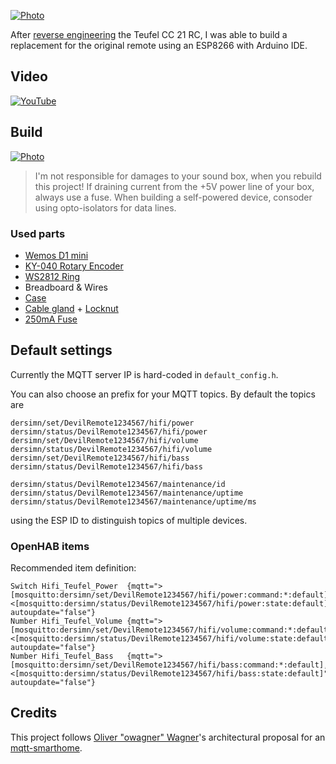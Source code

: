 [![Photo](https://github.com/dersimn/DevilRemote/blob/master/docs/IMG_3047.jpg?raw=true)](https://raw.githubusercontent.com/dersimn/DevilRemote/master/docs/IMG_3047.jpg)

After [reverse engineering](https://github.com/dersimn/Teufel-CC-21-RC-Reverse-Engineering) the Teufel CC 21 RC, I was able to build a replacement for the original remote using an ESP8266 with Arduino IDE.

## Video

[![YouTube](http://img.youtube.com/vi/U_jX7Qgj51E/0.jpg)](https://www.youtube.com/watch?v=U_jX7Qgj51E)

## Build

[![Photo](https://github.com/dersimn/DevilRemote/blob/master/docs/IMG_3049.jpg?raw=true)](https://raw.githubusercontent.com/dersimn/DevilRemote/master/docs/IMG_3049.jpg)

> I'm not responsible for damages to your sound box, when you rebuild this project!
> If draining current from the +5V power line of your box, always use a fuse.
> When building a self-powered device, consoder using opto-isolators for data lines.

### Used parts

- [Wemos D1 mini](http://www.ebay.de/itm/D1-Mini-NodeMCU-Lua-ESP8266-ESP-12-WeMos-D1-Mini-WIFI-4M-Bytes-Module/381524981999?ssPageName=STRK%3AMEBIDX%3AIT&_trksid=p2057872.m2749.l2649)
- [KY-040 Rotary Encoder](http://www.ebay.de/itm/5X-Drehgeber-Modul-Brick-Sensorentwicklungs-KY-040-fuer-Arduino-Kompatibel-DE/282229922649?ssPageName=STRK%3AMEBIDX%3AIT&_trksid=p2057872.m2749.l2649)
- [WS2812 Ring](http://www.ebay.de/itm/LED-Ring-12-x-5050-RGB-LEDs-WS2812-integrierter-Treiber-NeoPixel-kompatibel/282280571725?ssPageName=STRK%3AMEBIDX%3AIT&_trksid=p2057872.m2749.l2649)
- Breadboard & Wires
- [Case](https://www.conrad.de/de/modul-gehaeuse-74-x-50-x-28-abs-schwarz-axxatronic-rx2010s-1-st-1279534.html)
- [Cable gland](https://www.conrad.de/de/kabelverschraubung-m12-polyamid-schwarz-wiska-eskv-m12-ral-9005-1-st-532220.html) + [Locknut](https://www.conrad.de/de/gegenmutter-m12-polyamid-schwarz-wiska-emug-m12-ral-9005-1-st-532271.html)
- [250mA Fuse](https://www.conrad.de/de/picofuse-kleinstsicherung-axial-bedrahtet-rund-250-ma-125-v-flink-f-eska-823611-1-st-529666.html)

## Default settings

Currently the MQTT server IP is hard-coded in `default_config.h`.

You can also choose an prefix for your MQTT topics. By default the topics are

	dersimn/set/DevilRemote1234567/hifi/power
	dersimn/status/DevilRemote1234567/hifi/power
	dersimn/set/DevilRemote1234567/hifi/volume
	dersimn/status/DevilRemote1234567/hifi/volume
	dersimn/set/DevilRemote1234567/hifi/bass
	dersimn/status/DevilRemote1234567/hifi/bass

	dersimn/status/DevilRemote1234567/maintenance/id 
	dersimn/status/DevilRemote1234567/maintenance/uptime 
	dersimn/status/DevilRemote1234567/maintenance/uptime/ms 

using the ESP ID to distinguish topics of multiple devices.

### OpenHAB items

Recommended item definition:

	Switch Hifi_Teufel_Power  {mqtt=">[mosquitto:dersimn/set/DevilRemote1234567/hifi/power:command:*:default],  <[mosquitto:dersimn/status/DevilRemote1234567/hifi/power:state:default]",  autoupdate="false"}
	Number Hifi_Teufel_Volume {mqtt=">[mosquitto:dersimn/set/DevilRemote1234567/hifi/volume:command:*:default], <[mosquitto:dersimn/status/DevilRemote1234567/hifi/volume:state:default]", autoupdate="false"}
	Number Hifi_Teufel_Bass   {mqtt=">[mosquitto:dersimn/set/DevilRemote1234567/hifi/bass:command:*:default],   <[mosquitto:dersimn/status/DevilRemote1234567/hifi/bass:state:default]",   autoupdate="false"}

## Credits

This project follows [Oliver "owagner" Wagner](https://github.com/owagner)'s architectural proposal for an [mqtt-smarthome](https://github.com/mqtt-smarthome/mqtt-smarthome).